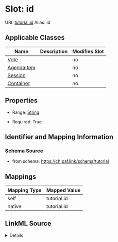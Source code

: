 

# Slot: id 



URI: [tutorial:id](https://ch.paf.link/schema/tutorial/id)
Alias: id

<!-- no inheritance hierarchy -->





## Applicable Classes

| Name | Description | Modifies Slot |
| --- | --- | --- |
| [Vote](Vote.md) |  |  no  |
| [AgendaItem](AgendaItem.md) |  |  no  |
| [Session](Session.md) |  |  no  |
| [Container](Container.md) |  |  no  |







## Properties

* Range: [String](String.md)

* Required: True





## Identifier and Mapping Information







### Schema Source


* from schema: https://ch.paf.link/schema/tutorial




## Mappings

| Mapping Type | Mapped Value |
| ---  | ---  |
| self | tutorial:id |
| native | tutorial:id |




## LinkML Source

<details>
```yaml
name: id
from_schema: https://ch.paf.link/schema/tutorial
rank: 1000
identifier: true
alias: id
domain_of:
- Session
- AgendaItem
- Vote
- Container
range: string
required: true

```
</details>
